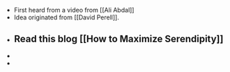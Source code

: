 - First heard from a video from [[Ali Abdal]]
- Idea originated from [[David Perell]].
- Read this blog [[How to Maximize Serendipity]]
	-
-
-